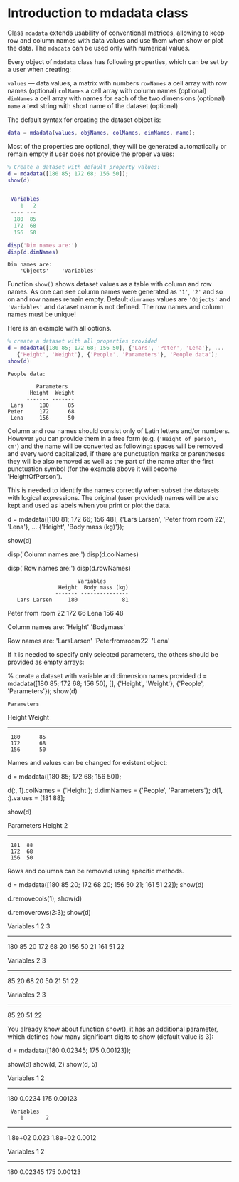 # Introduction to mdadata class

Class `mdadata` extends usability of conventional matrices, allowing to keep row and column names with data values and use them when show or plot the data. The `mdadata` can be used only with numerical values.

Every object of `mdadata` class has following properties, which can be set by a user when creating:

`values` — data values, a matrix with numbers
`rowNames` a cell array with row names (optional)
`colNames` a cell array with column names (optional)
`dimNames` a cell array with names for each of the two dimensions (optional)
`name` a text string with short name of the dataset (optional)

The default syntax for creating the dataset object is:

```matlab
data = mdadata(values, objNames, colNames, dimNames, name);
```

Most of the properties are optional, they will be generated automatically or remain empty if user does not provide the proper values:

```matlab
% Create a dataset with default property values:
d = mdadata([180 85; 172 68; 156 50]);
show(d)
```

```matlab

 Variables
    1   2
 ---- ---
  180  85
  172  68
  156  50
```
  
```matlab
disp('Dim names are:')
disp(d.dimNames)
```
```
Dim names are:
    'Objects'    'Variables'
```

Function `show()` shows dataset values as a table with column and row names. As one can see column names were generated as `'1'`, `'2'` and so on and row names remain empty. Default `dimnames` values are `'Objects'` and `'Variables'` and dataset name is not defined. The row names and column names must be unique!

Here is an example with all options.

```matlab
% create a dataset with all properties provided
d = mdadata([180 85; 172 68; 156 50], {'Lars', 'Peter', 'Lena'}, ...
   {'Height', 'Weight'}, {'People', 'Parameters'}, 'People data');
show(d)
```
```
People data:

         Parameters
       Height  Weight
      ------- -------
 Lars     180      85
Peter     172      68
 Lena     156      50
```

Column and row names should consist only of Latin letters and/or numbers. However you can provide them in a free form (e.g. (`'Height of person, cm'`) and the name will be converted as following: spaces will be removed and every word capitalized, if there are punctuation marks or parentheses they will be also removed as well as the part of the name after the first punctuation symbol (for the example above it will become 'HeightOfPerson').

This is needed to identify the names correctly when subset the datasets with logical expressions. The original (user provided) names will be also kept and used as labels when you print or plot the data.

d = mdadata([180 81; 172 66; 156 48], {'Lars Larsen', 'Peter from room 22', 'Lena'}, ...
   {'Height', 'Body mass (kg)'});

show(d)

disp('Column names are:')
disp(d.colNames)

disp('Row names are:')
disp(d.rowNames)

                          Variables
                    Height  Body mass (kg)
                   ------- ---------------
       Lars Larsen     180              81
Peter from room 22     172              66
              Lena     156              48

Column names are:
    'Height'    'Bodymass'

Row names are:
    'LarsLarsen'    'Peterfromroom22'    'Lena'

If it is needed to specify only selected parameters, the others should be provided as empty arrays:

% create a dataset with variable and dimension names provided
d = mdadata([180 85; 172 68; 156 50], [], {'Height', 'Weight'}, {'People', 'Parameters'});
show(d)

    Parameters
  Height  Weight
 ------- -------
     180      85
     172      68
     156      50

Names and values can be changed for existent object:

d = mdadata([180 85; 172 68; 156 50]);

d(:, 1).colNames =  {'Height'};
d.dimNames = {'People', 'Parameters'};
d(1, :).values = [181 88];

show(d)

  Parameters
  Height   2
 ------- ---
     181  88
     172  68
     156  50

Rows and columns can be removed using specific methods.

d = mdadata([180 85 20; 172 68 20; 156 50 21; 161 51 22]);
show(d)

d.removecols(1);
show(d)

d.removerows(2:3);
show(d)

   Variables
    1   2   3
 ---- --- ---
  180  85  20
  172  68  20
  156  50  21
  161  51  22



Variables
   2   3
 --- ---
  85  20
  68  20
  50  21
  51  22



Variables
   2   3
 --- ---
  85  20
  51  22

You already know about function show(), it has an additional parameter, which defines how many significant digits to show (default value is 3):

d = mdadata([180 0.02345; 175 0.00123]);

show(d)
show(d, 2)
show(d, 5)

   Variables
    1        2
 ---- --------
  180   0.0234
  175  0.00123



     Variables
        1       2
 -------- -------
  1.8e+02   0.023
  1.8e+02  0.0012



   Variables
    1        2
 ---- --------
  180  0.02345
  175  0.00123